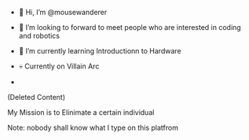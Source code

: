 - 👋 Hi, I’m @mousewanderer
- 👀 I’m looking to forward to meet people who are interested in coding and robotics
- 🌱 I’m currently learning Introductionn to Hardware 


- 💀 Currently on Villain Arc
- 
(Deleted Content)

My Mission is to Elinimate a certain individual

 Note: nobody shall know what I type on this platfrom
<!---
mousewanderer/mousewanderer is a ✨ special ✨ repository because its `README.md` (this file) appears on your GitHub profile.
You can click the Preview link to take a look at your changes.
--->
